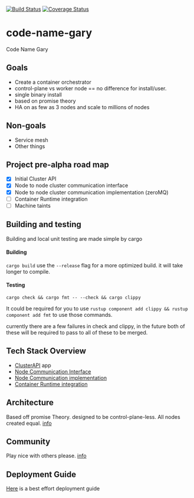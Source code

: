 [![Build Status](https://travis-ci.org/project-gary/gary.svg?branch=master)](https://travis-ci.org/project-gary/gary)
[![Coverage Status](https://coveralls.io/repos/github/project-gary/gary/badge.svg?branch=master)](https://coveralls.io/github/project-gary/gary?branch=master)

# code-name-gary
Code Name Gary

## Goals
 * Create a container orchestrator
 * control-plane vs worker node == no difference for install/user.
 * single binary install
 * based on promise theory
 * HA on as few as 3 nodes and scale to millions of nodes 


## Non-goals
 * Service mesh
 * Other things 

## Project pre-alpha road map 
 - [x] Initial Cluster API
 - [x] Node to node cluster communication interface
 - [x] Node to node cluster communication implementation (zeroMQ)
 - [ ] Container Runtime integration
 - [ ] Machine taints

## Building and testing
Building and local unit testing are made simple by cargo
#### Building
`cargo build`
use the `--release` flag for a more optimized build. it will take longer to compile.

#### Testing
`cargo check && cargo fmt -- --check && cargo clippy`

It could be required for you to use `rustup component add clippy && rustup component add fmt` to use those commands.

currently there are a few failures in check and clippy, in the future both of these will be required 
to pass to all of these to be merged.

## Tech Stack Overview
 * [ClusterAPI](docs/cluster_api.md) app 
 * [Node Communication Interface](docs/nci.md)
 * [Node Communication implementation](docs/zeromq.md)
 * [Container Runtime integration](docs/cri.md)

## Architecture

Based off promise Theory. designed to be control-plane-less. All nodes created equal. [info](docs/architecture.md)

## Community
Play nice with others please. [info](docs/community.md)

## Deployment Guide
[Here](docs/user_guide.md) is a best effort deployment guide
